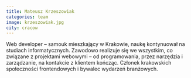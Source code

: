 ```yaml
---
title: Mateusz Krzeszowiak
categories: team
image: krzeszowiak.jpg
city: cracow
---
```

Web developer – samouk mieszkający w Krakowie, naukę kontynuował na studiach informatycznych. Zawodowo realizuje się we wszystkim, co
związane z projektami webowymi – od programowania, przez narzędzia i zarządzanie, na kontakcie z klientem kończąc. Członek krakowskich społeczności frontendowych i bywalec wydarzeń branżowych.
